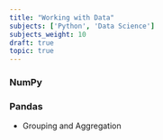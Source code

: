 ```yaml
---
title: "Working with Data"
subjects: ['Python', 'Data Science']
subjects_weight: 10
draft: true
topic: true
---
```


### NumPy

### Pandas

- Grouping and Aggregation

<!--
What is Data Science?
Grabbing data from various sources
Working with Series and DataFrame objects
Dealing with funky data (missing data and outliers)
Overview of Machine Learning
Keeping it simple using Nearest Neighbours
Capturing a trend: LinearRegression
Predicting categories: DecisionTreeClassifier
Binary outcomes: LogisticRegression
Using Pipeline to streamline your workflow
Cross Validation

Unit 1: Introduction to Python

Python is a high-level programming language. You will learn the basic syntax and data structures in Python. We demonstrate and run codes within Ipython notebook, which is a great tool providing a robust and productive environment for interactive and exploratory computing.
Introduction to Ipython notebook
Basic objects in Python
Variables and self-defining functions
Control flow
Data structures
Unit 2: Explore Deeper with Python

Python is an object-oriented programming (OOP) language. Having some basic knowledge of OOP will help you understand how Python codes work. More often than not, you will have to deal with data that is dirty and unstructured. You will learn many ways to clean your data such as applying regular expressions.
Introduction to object-oriented programming
How to deal with files
Run Python scripts
Handling and processing strings
Unit 3: Scientific Computation Tools

There are two modules for scientific computation that make Python powerful for data analysis: Numpy and Scipy. Numpy is the fundamental package for scientific computing in Python. SciPy is an expanding collection of packages addressing scientific computing.
Numpy
Scipy
Unit 4: Data Visualization

Python can also generate graphics easily using “Matplotlib” and “Seaborn”. Matplotlib is the most popular Python library for producing plots and other 2D data visualizations. Seaborn is a Python visualization library based on matplotlib. It provides a high-level interface for drawing statistical graphics.
Seaborn
Matplotlib
Unit 5: Data manipulation with Pandas

Pandas provides rich data structures and functions for working with structured data. The “DataFrame” object in Pandas is just like the “data.frame” object in R. Pandas makes data manipulation (filter, select, group, aggregate, etc.) as easy as in R.
Pandas
Final Project

After 20 hours of structured lectures, students are encouraged to work on an exploratory data analysis project based on their own interests. A project presentation demo will be arranged afterwards.

-->
